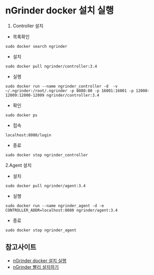 # nGrinder docker 설치 실행
1. Controller 설치 

- 목록확인
~~~
sudo docker search ngrinder
~~~

- 설치
~~~
sudo docker pull ngrinder/controller:3.4
~~~

- 실행
~~~
sudo docker run --name ngrinder_controller -d  -v ~/.ngrinder:/root/.ngrinder -p 8080:80 -p 16001:16001 -p 12000-12009:12000-12009 ngrinder/controller:3.4
~~~

- 확인
~~~
sudo docker ps
~~~

- 접속 
~~~
localhost:8080/login
~~~

- 종료
~~~
sudo docker stop ngrinder_controller
~~~

2.Agent 설치

- 설치
~~~
sudo docker pull ngrinder/agent:3.4
~~~

- 실행
~~~
sudo docker run --name ngrinder_agent -d -e CONTROLLER_ADDR=localhost:8080 ngrinder/agent:3.4
~~~

- 종료
~~~
sudo docker stop ngrinder_agent
~~~


## 참고사이트
- [nGrinder docker 설치 실행](https://code-factory.tistory.com/32)
- [nGrinder 빨리 설치하기](https://multicloud.tistory.com/86)